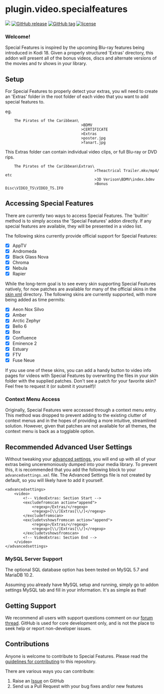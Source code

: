 # plugin.video.specialfeatures

[![](https://img.shields.io/badge/supports-kodi%2017%20|%2018-blue.svg)](https://forum.kodi.tv/showthread.php?tid=327042) [![GitHub release](https://img.shields.io/github/release/kasamedia/plugin.video.specialfeatures.svg)](https://github.com/kasamedia/plugin.video.specialfeatures/releases/latest) [![GitHub tag](https://img.shields.io/github/tag/kasamedia/plugin.video.specialfeatures.svg)](https://github.com/kasamedia/plugin.video.specialfeatures/releases) [![license](https://img.shields.io/github/license/kasamedia/plugin.video.specialfeatures.svg)](https://github.com/kasamedia/plugin.video.specialfeatures/blob/master/LICENSE)

### Welcome!

Special Features is inspired by the upcoming Blu-ray features being introduced in Kodi 18. Given a properly structured 'Extras' directory, this addon will present all of the bonus videos, discs and alternate versions of the movies and tv shows in your library.

## Setup

For Special Features to properly detect your extras, you wll need to create an 'Extras' folder in the root folder of each video that you want to add special features to.

eg.
```
    The Pirates of the Caribbean\
                                  >BDMV
                                  >CERTIFICATE
                                  >Extras
                                  >poster.jpg
                                  >fanart.jpg
```

This Extras folder can contain individual video clips, or full Blu-ray or DVD rips.

```
    The Pirates of the Caribbean\Extras\
                                        >Theactrical Trailer.mkv/mp4/ etc
                                        >3D Verison\BDMV\index.bdmv
                                        >Bonus Disc\VIDEO_TS\VIDEO_TS.IFO
```

## Accessing Special Features

There are currently two ways to access Special Features. The 'builtin' method is to simply access the 'Special Features' addon directly. If any special features are available, they will be presented in a video list.

The following skins currently provide official support for Special Features:

- [x] AppTV
- [x] Andromeda
- [x] Black Glass Nova
- [x] Chroma
- [x] Nebula
- [x] Rapier

While the long-term goal is to see every skin supporting Special Features natively, for now patches are available for many of the official skins in the [skin xml](https://github.com/kasamedia/plugin.video.specialfeatures/tree/master/resources/skin%20xml/) directory. The following skins are currently supported, with more being added as time permits:

- [x] Aeon Nox Silvo
- [x] Amber
- [x] Arctic Zephyr
- [x] Bello 6
- [x] Box
- [x] Confluence
- [x] Eminence 2
- [x] Estuary
- [x] FTV
- [x] Fuse Neue

If you use one of these skins, you can add a handy button to video info pages for videos with Special Features by overwriting the files in your skin folder with the supplied patches. Don't see a patch for your favorite skin? Feel free to request it (or submit it yourself)!

### Context Menu Access

Originally, Special Features were accessed through a context menu entry. This method was dropped to prevent adding to the existing clutter of context menus and in the hopes of providing a more intuitive, streamlined solution. However, given that patches are not available for all themes, the context menu is back as a togglable option.

## Recommended Advanced User Settings

Without tweaking your [advanced settings](https://kodi.wiki/view/advancedsettings.xml), you will end up with all of your extras being unceremoniously dumped into your media library. To prevent this, it is recommended that you add the following block to your `advancedsettings.xml` file. The Advanced Settings file is not created by default, so you will likely have to add it yourself.

```
<advancedsettings>
    <video>
        <!-- VideoExtras: Section Start -->
        <excludefromscan action="append">
            <regexp>/Extras/</regexp>
            <regexp>[\\/]Extras[\\/]</regexp>
        </excludefromscan>
        <excludetvshowsfromscan action="append">
            <regexp>/Extras/</regexp>
            <regexp>[\\/]Extras[\\/]</regexp>
        </excludetvshowsfromscan>
        <!-- VideoExtras: Section End -->
    </video>
</advancedsettings>
```

### MySQL Server Support

The optional SQL database option has been tested on MySQL 5.7 and MariaDB 10.2.

Assuming you already have MySQL setup and running, simply go to addon settings MySQL tab and fill in your information. It's as simple as that!

## Getting Support

We recommend all users with support questions comment on our [forum thread](https://forum.kodi.tv/showthread.php?tid=327042). GitHub is used for core development only, and is not the place to seek help or report non-developer issues.

## Contributions

Anyone is welcome to contribute to Special Features. Please read the [guidelines for contributing](https://github.com/evolvetv/plugin.video.specialfeatures/blob/master/CONTRIBUTING.md) to this repository.

There are various ways you can contribute:

1. Raise an [Issue](https://github.com/evolvetv/plugin.video.specialfeatures/issues) on GitHub
2. Send us a Pull Request with your bug fixes and/or new features
